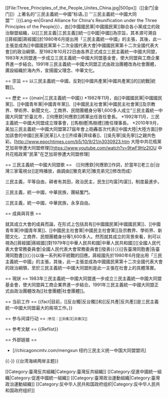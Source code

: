  
[[File:Three_Principles_of_the_People_Unites_China.jpg|500px]]（[[金门|金门]]）上著名的“三民主義統一中國”标语。]]
'''三民主義統一中國大同盟'''（{{Lang-en|Grand Alliance for China's Reunification under the Three Principles of the People}}），由[[中國國民黨|中國國民黨]]聯合各小黨成立的政治聯盟組織，以[[三民主義|三民主義]]統一[[中國|中國]]為宗旨，其本源可溯自[[蔣經國|蔣經國]]於1980年6月提出用「三民主義統一中國」的主張，其後，此一主張並成為[[中國國民黨第十二次全國代表大會|中國國民黨第十二次全國代表大會]]的政治綱領，至1982年10月22日由各界正式成立三民主義統一中國大同盟，1983年大同盟進一步成立三民主義統一中國大同盟基金會，使大同盟與工商企業界進一步結合。1991年三民主義統一中國大同盟正式由政治團體改為社會團體，廣設組織於海內外，宣揚國父理念、中華文化。

== 宗旨 ==
以三民主義統一中國，反對[[中國共產黨|中國共產黨]]的[[統戰|統戰]]。

== 歷史 ==
{{main|三民主義統一中國}}
*1982年11月，由[[中國國民黨|中國國民黨]]、[[中國青年黨|中國青年黨]]、[[中國民主社會黨|中國民主社會黨]]及宗教界、學術界、新聞文化、工商界、民間團體身分等1,600多人成立“三民主義統一中國大同盟”於臺北市，[[何應欽|何應欽]]將軍出任首任會長。
*1992年11月，三民主義統一中國大同盟成立理事會，[[馬樹禮|馬樹禮]]擔任理事長。
*2010年9月，美加三民主義統一中國大同盟第27屆年會上砲轟首次代表[[中國大陸|大陸方面]]參加該會的中國[[民革|民革]]人士[[齐续春|齊续春]]、[[吳先寧|吳先寧]]之親共色彩。<ref>[http://www.epochtimes.com/b5/10/9/21/n3030923.htm 大陸中共花瓶黨芝加哥慘遭大同盟修理]</ref><ref>[https://www.youtube.com/watch?v=9twF9Hz2IOU 中共花瓶政黨"民革"在芝加哥慘遭大同盟修理]</ref>

== 三民主義統一中國大同盟歌 ==
（[[何應欽|何應欽]]作詞，於當年[[老三台|台灣三家電視台]]定時播放，曲調由[[雅克弟兄|雅克弟兄]]修改而成）

三民主義，平等自由，耕者有其田，政治民主，民生[[均富|均富]]，制度最進步。

三民主義，統一中國，中華民族，團結奮鬥。

三民主義，統一中國，中華民族，永享自由。

== 成員與背景 ==

就其成立大會的成員而論，在形式上包括具有[[中國國民黨|中國國民黨]]、[[中國青年黨|中國青年黨]]、[[中國民主社會黨|中國民主社會黨]]及宗教界、學術界、新聞文化、工商界、民間團體身分等1,600多人。然而就其成立的背景來看，則可以視為[[蔣經國|蔣經國]]對1979年[[中華人民共和國|中華人民共和國]][[全國人民代表大會常務委員會|全國人民代表大會常務委員會]]發表{{〈}}[[告臺灣同胞書|告臺灣同胞書]]{{〉}}以後一系列和平統戰的回應。蔣經國先於1980年6月提出用「三民主義統一中國」的主張，其後，此一主張並成為中國國民黨第十二次全國代表大會的政治綱領，至於三民主義統一中國大同盟則是此一主張在社會上的具體落實。

== 現狀 ==
1983年三民主義統一中國大同盟進一步成立三民主義統一中國大同盟基金會，使大同盟與工商企業界進一步結合。1991年三民主義統一中國大同盟正式由政治團體改為[[社會團體|社會團體]]。

== 当前工作 ==
{{fact|目前，[[反台獨|反台獨]]和[[反共產|反共產]]是三民主義統一中國大同盟最大的兩項工作。}}

== 参与间谍行动 ==
:<small>参见：[[沃维汉|沃维汉]]</small>

== 参考文献 ==
{{Reflist}}

== 外部链接 ==
* [//chicagoncmtv.com/mengxun 纽约三民主义统一中国大同盟盟讯]

{{-}}
{{台湾海峡两岸主题}}

[[Category:臺灣反共組織|Category:臺灣反共組織]]
[[Category:促進中國統一組織|Category:促進中國統一組織]]
[[Category:臺灣政治運動組織|Category:臺灣政治運動組織]]
[[Category:反中华人民共和国政府组织|Category:反中华人民共和国政府组织]]